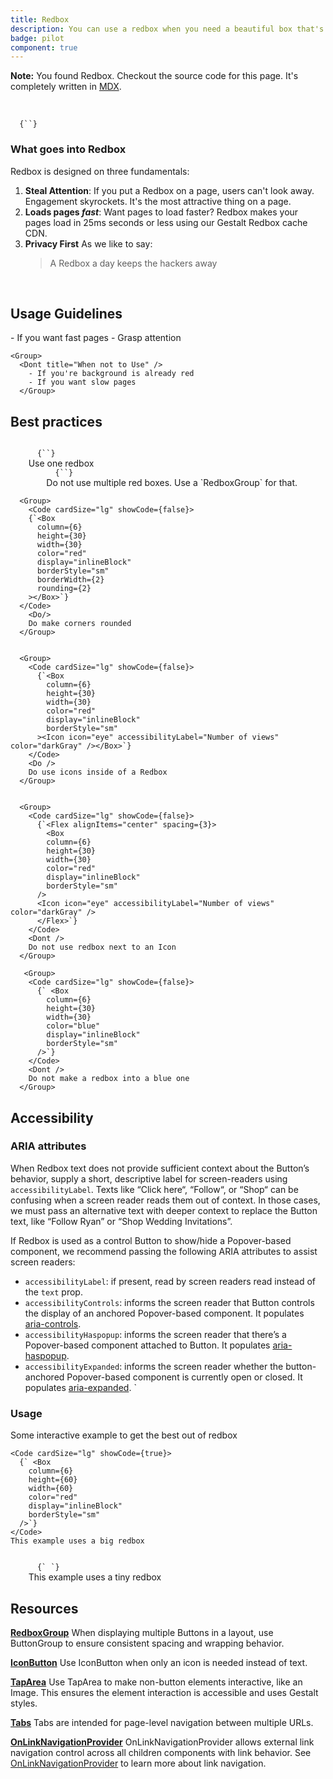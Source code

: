 ```yaml
---
title: Redbox
description: You can use a redbox when you need a beautiful box that's red. Draws attention from users, and bulls. Look closer and you might find a DVD
badge: pilot
component: true
---
```


**Note:** You found Redbox. Checkout the source code for this page. It's completely written in [MDX](https://mdxjs.com/).

<br/>

<Code cardSize="lg" showCode={false} removeMarginBottom={false}>
  {`<Box
    column={6}
    height={30}
    width={30}
    color="red"
    display="inlineBlock"
    borderStyle="sm"
  ></Box>`}
</Code>

### What goes into Redbox

Redbox is designed on three fundamentals:

1. **Steal Attention**:
   If you put a Redbox on a page, users can't look away. Engagement skyrockets. It's the most attractive thing on a page.
2. **Loads pages _fast_**:
   Want pages to load faster? Redbox makes your pages load in 25ms seconds or less using our Gestalt Redbox cache CDN.
3. **Privacy First**
   As we like to say:
   > A Redbox a day keeps the hackers away

<br/>

## Usage Guidelines

<TwoCol>
  <Group>
    <Do title="When to Use" />
      - If you want fast pages
      - Grasp attention
  </Group>

    <Group>
      <Dont title="When not to Use" />
        - If you're background is already red
        - If you want slow pages
      </Group>

</TwoCol>

## Best practices

<TwoCol>
  <Group>
    <Code cardSize="lg" showCode={false}>
      {`<Box
        column={6}
        height={30}
        width={30}
        color="red"
        display="inlineBlock"
        borderStyle="sm"
      ></Box>`}
    </Code>
    <Do title="Do" />
     Use one redbox
  </Group>
    <Group>
      <Code cardSize="lg" showCode={false}>
          {`<Flex><Box
            column={6}
            height={30}
            width={30}
            color="red"
            display="inlineBlock"
            borderStyle="sm"
          ></Box><Box
            column={6}
            height={30}
            width={30}
            color="red"
            display="inlineBlock"
            borderStyle="sm"
          ></Box></Flex>`}
        </Code>
      <Dont />
       Do not use multiple red boxes. Use a `RedboxGroup` for that.
      </Group>

      <Group>
        <Code cardSize="lg" showCode={false}>
        {`<Box
          column={6}
          height={30}
          width={30}
          color="red"
          display="inlineBlock"
          borderStyle="sm"
          borderWidth={2}
          rounding={2}
        ></Box>`}
      </Code>
        <Do/>
        Do make corners rounded
      </Group>


      <Group>
        <Code cardSize="lg" showCode={false}>
          {`<Box
            column={6}
            height={30}
            width={30}
            color="red"
            display="inlineBlock"
            borderStyle="sm"
          ><Icon icon="eye" accessibilityLabel="Number of views" color="darkGray" /></Box>`}
        </Code>
        <Do />
        Do use icons inside of a Redbox
      </Group>


      <Group>
        <Code cardSize="lg" showCode={false}>
          {`<Flex alignItems="center" spacing={3}>
            <Box
            column={6}
            height={30}
            width={30}
            color="red"
            display="inlineBlock"
            borderStyle="sm"
          />
          <Icon icon="eye" accessibilityLabel="Number of views" color="darkGray" />
          </Flex>`}
        </Code>
        <Dont />
        Do not use redbox next to an Icon
      </Group>

       <Group>
        <Code cardSize="lg" showCode={false}>
          {` <Box
            column={6}
            height={30}
            width={30}
            color="blue"
            display="inlineBlock"
            borderStyle="sm"
          />`}
        </Code>
        <Dont />
        Do not make a redbox into a blue one
      </Group>

</TwoCol>

## Accessibility

### ARIA attributes

When Redbox text does not provide sufficient context about the Button’s behavior, supply a short, descriptive label for screen-readers using `accessibilityLabel`.
Texts like “Click here“, “Follow“, or “Shop“ can be confusing when a screen reader reads them out of context. In those cases, we must pass an alternative text with deeper context to replace the Button text, like “Follow Ryan” or “Shop Wedding Invitations”.

If Redbox is used as a control Button to show/hide a Popover-based component, we recommend passing the following ARIA attributes to assist screen readers:

- `accessibilityLabel`: if present, read by screen readers read instead of the `text` prop.
- `accessibilityControls`: informs the screen reader that Button controls the display of an anchored Popover-based component. It populates [aria-controls](https://www.w3.org/TR/wai-aria-practices/examples/menu-button/menu-button-links.html).
- `accessibilityHaspopup`: informs the screen reader that there’s a Popover-based component attached to Button. It populates [aria-haspopup](https://www.w3.org/TR/wai-aria-practices/examples/menu-button/menu-button-links.html).
- `accessibilityExpanded`: informs the screen reader whether the button-anchored Popover-based component is currently open or closed. It populates [aria-expanded](https://www.w3.org/TR/wai-aria-practices/examples/menu-button/menu-button-links.html).
  `

### Usage

Some interactive example to get the best out of redbox

<TwoCol>
<Group>
   
    <Code cardSize="lg" showCode={true}>
      {` <Box
        column={6}
        height={60}
        width={60}
        color="red"
        display="inlineBlock"
        borderStyle="sm"
      />`}
    </Code>
    This example uses a big redbox
</Group>
<Group>
    <Code cardSize="lg" showCode={true}>
      {` <Box
        column={6}
        height={20}
        width={20}
        color="red"
        display="inlineBlock"
        borderStyle="sm"
      />`}
    </Code>
    This example uses a tiny redbox
</Group>
</TwoCol>

## Resources

**[RedboxGroup](/buttongroup)**
When displaying multiple Buttons in a layout, use ButtonGroup to ensure consistent spacing and wrapping behavior.

**[IconButton](/iconbutton)**
Use IconButton when only an icon is needed instead of text.

**[TapArea](/taparea)**
Use TapArea to make non-button elements interactive, like an Image. This ensures the element interaction is accessible and uses Gestalt styles.

**[Tabs](/tabs)**
Tabs are intended for page-level navigation between multiple URLs.

**[OnLinkNavigationProvider](/onlinknavigationprovider)**
OnLinkNavigationProvider allows external link navigation control across all children components with link behavior.
See [OnLinkNavigationProvider](/onlinknavigationprovider) to learn more about link navigation.

